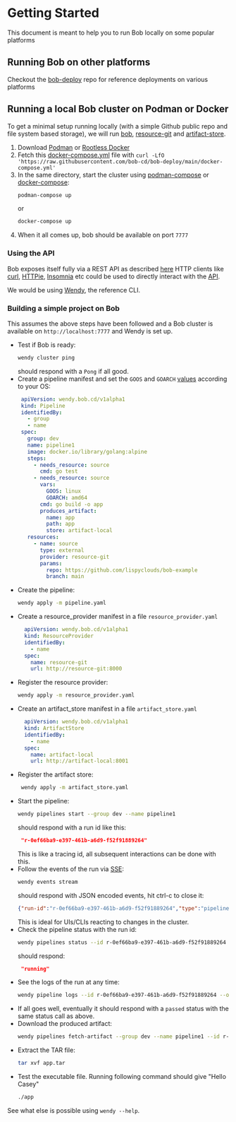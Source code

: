 # Getting Started

This document is meant to help you to run Bob locally on some popular platforms

## Running Bob on other platforms

Checkout the [bob-deploy](https://github.com/bob-cd/bob-deploy) repo for reference deployments on various platforms

## Running a local Bob cluster on Podman or Docker

To get a minimal setup running locally (with a simple Github public repo and file system based storage), we will run [bob](https://github.com/bob-cd/bob), [resource-git](https://github.com/bob-cd/resource-git) and [artifact-store](https://github.com/bob-cd/artifact-local).

1. Download [Podman](https://podman.io/getting-started/installation) or [Rootless Docker](https://docs.docker.com/engine/security/rootless/)
1. Fetch this [docker-compose.yml](https://github.com/bob-cd/bob-deploy/blob/main/docker-compose.yml) file with `curl -LfO 'https://raw.githubusercontent.com/bob-cd/bob-deploy/main/docker-compose.yml'`
1. In the same directory, start the cluster using [podman-compose](https://github.com/containers/podman-compose#installation) or [docker-compose](https://docs.docker.com/compose/):
   ```bash
   podman-compose up
   ```
   or
   ```bash
   docker-compose up
   ```
1. When it all comes up, bob should be available on port `7777`

### Using the API

Bob exposes itself fully via a REST API as described [here](https://bob-cd.github.io/pages/api-reference.html)
HTTP clients like [curl](https://curl.haxx.se/), [HTTPie](https://httpie.org/), [Insomnia](https://insomnia.rest/) etc could be used to directly interact with the [API](api.md).

We would be using [Wendy](https://github.com/bob-cd/wendy), the reference CLI.

### Building a simple project on Bob

This assumes the above steps have been followed and a Bob cluster is available on `http://localhost:7777` and Wendy is set up.

- Test if Bob is ready:
   ```bash
   wendy cluster ping
   ```
   should respond with a `Pong` if all good.
- Create a pipeline manifest and set the `GOOS` and `GOARCH` [values](https://golang.org/doc/install/source#environment) according to your OS:
   ```yaml title="pipeline.yaml" linenums="1"
    apiVersion: wendy.bob.cd/v1alpha1
    kind: Pipeline
    identifiedBy:
      - group
      - name
    spec:
      group: dev
      name: pipeline1
      image: docker.io/library/golang:alpine
      steps:
        - needs_resource: source
          cmd: go test
        - needs_resource: source
          vars:
            GOOS: linux
            GOARCH: amd64
          cmd: go build -o app
          produces_artifact:
            name: app
            path: app
            store: artifact-local
      resources:
        - name: source
          type: external
          provider: resource-git
          params:
            repo: https://github.com/lispyclouds/bob-example
            branch: main
   ```
- Create the pipeline:
   ```bash
   wendy apply -m pipeline.yaml
   ```
- Create a resource_provider manifest in a file `resource_provider.yaml`
  ```yaml title="resource_provider.yaml" linenums="1"
    apiVersion: wendy.bob.cd/v1alpha1
    kind: ResourceProvider
    identifiedBy:
      - name
    spec:
      name: resource-git
      url: http://resource-git:8000
  ```
- Register the resource provider:
   ```bash
   wendy apply -m resource_provider.yaml
   ```
- Create an artifact_store manifest in a file `artifact_store.yaml`
  ```yaml title="artifact_store.yaml" linenums="1"
    apiVersion: wendy.bob.cd/v1alpha1
    kind: ArtifactStore
    identifiedBy:
      - name
    spec:
      name: artifact-local
      url: http://artifact-local:8001
  ```
- Register the artifact store:
   ```bash
    wendy apply -m artifact_store.yaml
   ```
- Start the pipeline:
   ```bash
   wendy pipelines start --group dev --name pipeline1
   ```
   should respond with a run id like this:
   ```json
    "r-0ef66ba9-e397-461b-a6d9-f52f91889264"
   ```
   This is like a tracing id, all subsequent interactions can be done with this.
- Follow the events of the run via [SSE](https://en.wikipedia.org/wiki/Server-sent_events):
   ```bash
   wendy events stream
   ```
   should respond with JSON encoded events, hit ctrl-c to close it:
   ```json
   {"run-id":"r-0ef66ba9-e397-461b-a6d9-f52f91889264","type":"pipeline","event":"pull","group":"dev","name":"pipeline1","timestamp":1699339368930}
   ```
   This is ideal for UIs/CLIs reacting to changes in the cluster.
- Check the pipeline status with the run id:
   ```bash
   wendy pipelines status --id r-0ef66ba9-e397-461b-a6d9-f52f91889264
   ```
   should respond:
   ```json
    "running"
   ```
- See the logs of the run at any time:
   ```bash
   wendy pipeline logs --id r-0ef66ba9-e397-461b-a6d9-f52f91889264 --offset 0 --lines 50
   ```
- If all goes well, eventually it should respond with a `passed` status with the same status call as above.
- Download the produced artifact:
   ```bash
   wendy pipelines fetch-artifact --group dev --name pipeline1 --id r-0ef66ba9-e397-461b-a6d9-f52f91889264 --store-name artifact-local --artifact-name app
   ```
- Extract the TAR file:
   ```bash
   tar xvf app.tar
   ```
- Test the executable file. Running following command should give "Hello Casey"
   ```bash
   ./app
   ```

See what else is possible using `wendy --help`.
